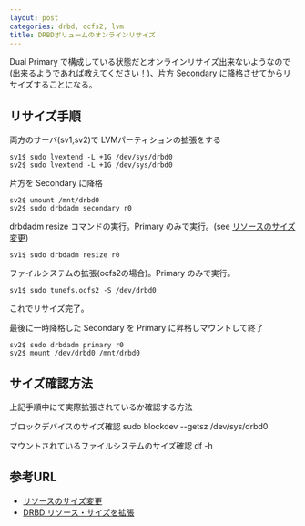 ```yaml
---
layout: post
categories: drbd, ocfs2, lvm
title: DRBDボリュームのオンラインリサイズ
---
```


Dual Primary で構成している状態だとオンラインリサイズ出来ないようなので(出来るようであれば教えてください！)、片方 Secondary に降格させてからリサイズすることになる。

## リサイズ手順

両方のサーバ(sv1,sv2)で LVMパーティションの拡張をする

    sv1$ sudo lvextend -L +1G /dev/sys/drbd0
    sv2$ sudo lvextend -L +1G /dev/sys/drbd0

片方を Secondary に降格

    sv2$ umount /mnt/drbd0
    sv2$ sudo drbdadm secondary r0

drbdadm resize コマンドの実行。Primary のみで実行。(see [リソースのサイズ変更](http://bit.ly/kj3Yk5))

    sv1$ sudo drbdadm resize r0

ファイルシステムの拡張(ocfs2の場合)。Primary のみで実行。

    sv1$ sudo tunefs.ocfs2 -S /dev/drbd0

これでリサイズ完了。

最後に一時降格した Secondary を Primary に昇格しマウントして終了

    sv2$ sudo drbdadm primary r0
    sv2$ mount /dev/drbd0 /mnt/drbd0

## サイズ確認方法
上記手順中にて実際拡張されているか確認する方法

ブロックデバイスのサイズ確認
    sudo blockdev --getsz /dev/sys/drbd0

マウントされているファイルシステムのサイズ確認
    df -h

## 参考URL
- [リソースのサイズ変更](http://bit.ly/kj3Yk5)
- [DRBD リソース・サイズを拡張](http://bit.ly/jMWKe1)
